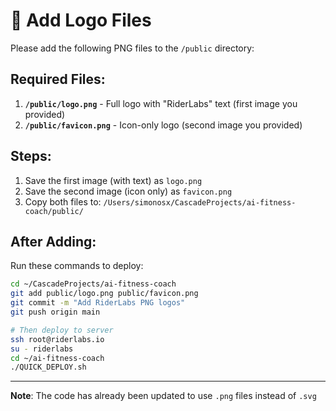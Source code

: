 # 🎨 Add Logo Files

Please add the following PNG files to the `/public` directory:

## Required Files:

1. **`/public/logo.png`** - Full logo with "RiderLabs" text (first image you provided)
2. **`/public/favicon.png`** - Icon-only logo (second image you provided)

## Steps:

1. Save the first image (with text) as `logo.png`
2. Save the second image (icon only) as `favicon.png`  
3. Copy both files to: `/Users/simonosx/CascadeProjects/ai-fitness-coach/public/`

## After Adding:

Run these commands to deploy:

```bash
cd ~/CascadeProjects/ai-fitness-coach
git add public/logo.png public/favicon.png
git commit -m "Add RiderLabs PNG logos"
git push origin main

# Then deploy to server
ssh root@riderlabs.io
su - riderlabs
cd ~/ai-fitness-coach
./QUICK_DEPLOY.sh
```

---

**Note**: The code has already been updated to use `.png` files instead of `.svg`
